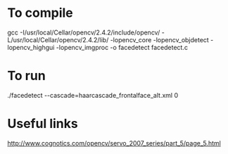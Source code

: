# To compile
gcc -I/usr/local/Cellar/opencv/2.4.2/include/opencv/ -L/usr/local/Cellar/opencv/2.4.2/lib/ -lopencv_core -lopencv_objdetect -lopencv_highgui -lopencv_imgproc -o facedetect facedetect.c

# To run
./facedetect --cascade=haarcascade_frontalface_alt.xml 0

# Useful links
http://www.cognotics.com/opencv/servo_2007_series/part_5/page_5.html
